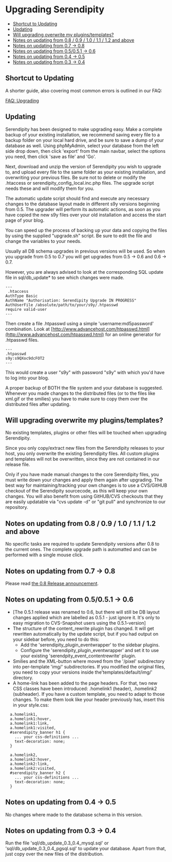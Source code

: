 Upgrading Serendipity
=====================

-   [Shortcut to Updating](/37.html#A2)
-   [Updating](/37.html#A3)
-   [Will upgrading overwrite my plugins/templates?](/37.html#A4)
-   [Notes on updating from 0.8 / 0.9 / 1.0 / 1.1 / 1.2 and above](/37.html#A5)
-   [Notes on updating from 0.7 -\> 0.8](/37.html#A6)
-   [Notes on updating from 0.5/0.5.1 -\> 0.6](/37.html#A7)
-   [Notes on updating from 0.4 -\> 0.5](/37.html#A8)
-   [Notes on updating from 0.3 -\> 0.4](/37.html#A9)

Shortcut to Updating
--------------------

A shorter guide, also covering most common errors is outlined in our FAQ:

[FAQ: Upgrading](http://www.s9y.org/11.html#A18)

Updating
--------

Serendipity has been designed to make upgrading easy. Make a complete backup of your existing installation, we recommend saving every file to a backup folder on your local hard drive, and be sure to save a dump of your database as well. Using phpMyAdmin, select your database from the left side drop down, then click 'export' from the main navbar, select the options you need, then click 'save as file' and 'Go'.

Next, download and unzip the version of Serendipity you wish to upgrade to, and upload every file to the same folder as your existing installation, and overwriting your previous files. Be sure not to delete or modify the .htaccess or serendipity\_config\_local.inc.php files. The upgrade script needs these and will modify them for you.

The automatic update script should find and execute any necessary changes to the database layout made in different s9y versions beginning from 0.5. The upgrader will perform its automatic actions, as soon as you have copied the new s9y files over your old installation and access the start page of your blog.

You can speed up the process of backing up your data and copying the files by using the supplied "upgrade.sh" script. Be sure to edit the file and change the variables to your needs.

Usually all DB schema upgrades in previous versions will be used. So when you upgrade from 0.5 to 0.7 you will get upgrades from 0.5 -\> 0.6 and 0.6 -\> 0.7.

However, you are always advised to look at the corresponding SQL update file in sql/db\_update\* to see which changes were made.

    ---
     .htaccess
    AuthType Basic
    AuthName "Authorisation: Serendipity Upgrade IN PROGRESS"
    AuthUserFile /absolute/path/to/your/s9y/.htpasswd
    require valid-user
    ---

Then create a file .htpasswd using a simple 'username:md5password' combination. Look at [http://www.advancehost.com/htpasswd.html](http://www.advancehost.com/htpasswd.html) for an online generator for .htpasswd files.

    ---
    .htpasswd
    s9y:s9QXoc9dcFOT2
    ---

This would create a user "s9y" with password "s9y" with which you'd have to log into your blog.

A proper backup of BOTH the file system and your database is suggested. Whenever you made changes to the distributed files (or to the files like xml.gif or the smilies) you have to make sure to copy them over the distributed files after updating.

Will upgrading overwrite my plugins/templates?
----------------------------------------------

No existing templates, plugins or other files will be touched when upgrading Serendipity.

Since you only copy/extract new files from the Serendipity releases to your host, you only overwrite the existing Serendipity files. All custom plugins and templates will not be overwritten, since they are not contained in our release file.

Only if you have made manual changes to the core Serendipity files, you must write down your changes and apply them again after upgrading. The best way for maintaining/tracking your own changes is to use a CVS/GitHUB checkout of the Serendipity sourcecode, as this will keep your own changes. You will also benefit from using GitHUB/CVS checkouts that they are easily updatable via "cvs update -d" or "git pull" and synchronize to our repository.

Notes on updating from 0.8 / 0.9 / 1.0 / 1.1 / 1.2 and above
------------------------------------------------------------

No specific tasks are required to update Serendipity versions after 0.8 to the current ones. The complete upgrade path is automatted and can be performed with a single mouse click.

Notes on updating from 0.7 -\> 0.8
----------------------------------

Please read [the 0.8 Release announcement](/63.html).

Notes on updating from 0.5/0.5.1 -\> 0.6
----------------------------------------

-   [The 0.5.1 release was renamed to 0.6, but there will still be DB layout changes applied which are labelled as 0.5.1 - just ignore it. It's only to easy migration to CVS-Snapshot users using the 0.5.1-version]
-   The structure of the content\_rewrite plugin has changed. It will get rewritten automatically by the update script, but if you had output on your sidebar before, you need to do this:
    -   Add the 'serendipity\_plugin\_eventwrapper' to the sidebar plugins.
    -   Configure the 'serendipity\_plugin\_eventwrapper' and set it to use your existing 'serendpity\_event\_contentrewrite' plugin.
-   Smilies and the XML-button where moved from the '/pixel' subdirectory into per-template 'img/' subdirectories. If you modified the original files, you need to copy your versions inside the'templates/default/img/' directory.
-   A home-link has been added to the page headers. For that, two new CSS classes have been introduced: .homelink1 (header), .homelink2 (subheader). If you have a custom template, you need to adapt to those changes. To make them look like your header previously has, insert this in your style.css:

~~~~ {.code}
  a.homelink1,
  a.homelink1:hover,
  a.homelink1:link,
  a.homelink1:visited,
  #serendipity_banner h1 {
    ... your css-definitions ...
    text-decoration: none;
  }

  a.homelink2,
  a.homelink2:hover,
  a.homelink2:link,
  a.homelink2:visited,
  #serendipity_banner h2 {
    ... your css-definitions ...
    text-decoration: none;
  }
~~~~

Notes on updating from 0.4 -\> 0.5
----------------------------------

No changes where made to the database schema in this version.

Notes on updating from 0.3 -\> 0.4
----------------------------------

Run the file 'sql/db\_update\_0.3\_0.4\_mysql.sql' or 'sql/db\_update\_0.3\_0.4\_pgsql.sql' to update your database. Apart from that, just copy over the new files of the distribution.